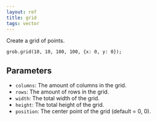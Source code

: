 ```yaml
---
layout: ref
title: grid
tags: vector
---
```

Create a grid of points.

    grob.grid(10, 10, 100, 100, {x: 0, y: 0});

## Parameters
- `columns`: The amount of columns in the grid.
- `rows`: The amount of rows in the grid.
- `width`: The total width of the grid.
- `height`: The total height of the grid.
- `position`: The center point of the grid (default = 0, 0).

